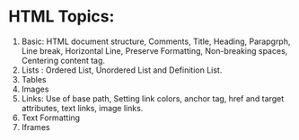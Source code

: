 # HTML Topics:
1) Basic: HTML document structure, Comments, Title, Heading, Parapgrph, Line break, Horizontal Line, Preserve Formatting, Non-breaking spaces, Centering content tag.
2) Lists : Ordered List, Unordered List and Definition List.
3) Tables
4) Images
5) Links: Use of base path, Setting link colors, anchor tag, href and target attributes, text links, image links.
6) Text Formatting
7) Iframes
